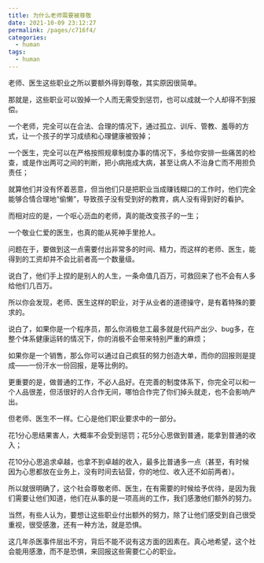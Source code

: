 ```yaml
---
title: 为什么老师需要被尊敬
date: 2021-10-09 23:12:27
permalink: /pages/c716f4/
categories:
  - human
tags:
  - human
---
```



老师、医生这些职业之所以要额外得到尊敬，其实原因很简单。

那就是，这些职业可以毁掉一个人而无需受到惩罚，也可以成就一个人却得不到报偿。

一个老师，完全可以在合法、合理的情况下，通过孤立、训斥、管教、羞辱的方式，让一个孩子的学习成绩和心理健康被毁掉；

一个医生，完全可以在严格按照规章制度办事的情况下，多给你安排一些痛苦的检查，或是作出两可之间的判断，把小病拖成大病，甚至让病人不治身亡而不用担负责任；

就算他们并没有怀着恶意，但当他们只是把职业当成赚钱糊口的工作时，他们完全能够合情合理地“偷懒”，导致孩子没有受到好的教育，病人没有得到好的看护。

而相对应的是，一个呕心沥血的老师，真的能改变孩子的一生；

一个敬业仁爱的医生，也真的能从死神手里抢人。

问题在于，要做到这一点需要付出非常多的时间、精力，而这样的老师、医生，能得到的工资却并不会比前者高一个数量级。

说白了，他们手上捏的是别人的人生，一条命值几百万，可救回来了也不会有人多给他们几百万。

所以你会发现，老师、医生这样的职业，对于从业者的道德操守，是有着特殊的要求的。

说白了，如果你是一个程序员，那么你消极怠工最多就是代码产出少、bug多，在整个体系健康运转的情况下，你的消极不会带来特别严重的麻烦；

如果你是一个销售，那么你可以通过自己疯狂的努力创造大单，而你的回报则是提成——一份汗水一份回报，是等比例的。

更重要的是，做普通的工作，不必人品好。在完善的制度体系下，你完全可以和一个人品很差，但活很好的人合作无间，哪怕合作完了你们掉头就走，也不会影响产出。

但老师、医生不一样。仁心是他们职业要求中的一部分。

花1分心思结果害人，大概率不会受到惩罚；花5分心思做到普通，能拿到普通的收入；

花10分心思追求卓越，也拿不到卓越的收入，最多比普通多一点（甚至，有时候因为心思都放在业务上，没有时间去钻营，你的地位、收入还不如前两者）。

所以就很明确了，这个社会尊敬老师、医生，在有需要的时候给予优待，是因为我们需要让他们知道，他们在从事的是一项高尚的工作，我们感激他们额外的努力。

当然，有些人认为，要想让这些职业付出额外的努力，除了让他们感受到自己很受重视，很受感激，还有一种方法，就是恐惧。

这几年杀医事件层出不穷，背后不能不说有这方面的因素在。真心地希望，这个社会能用感激，而不是恐惧，来回报这些需要仁心的职业。